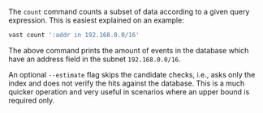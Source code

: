 The `count` command counts a subset of data according to a given query
expression.  This is easiest explained on an example:

```bash
vast count ':addr in 192.168.0.0/16'
```

The above command prints the amount of events in the database which have an
address field in the subnet `192.168.0.0/16`.

An optional `--estimate` flag skips the candidate checks, i.e., asks only the
index and does not verify the hits against the database. This is a much quicker
operation and very useful in scenarios where an upper bound is required only.
